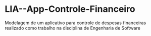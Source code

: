 # LIA--App-Controle-Financeiro
Modelagem de um aplicativo para controle de despesas financeiras realizado como trabalho na disciplina de Engenharia de Software

